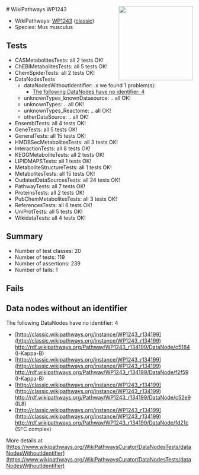 <img style="float: right; width: 200px" src="https://upload.wikimedia.org/wikipedia/commons/thumb/8/83/Wplogo_with_text_500.png/640px-Wplogo_with_text_500.png" />
# WikiPathways WP1243

* WikiPathways: [WP1243](https://wikipathways.org/pathways/WP1243) ([classic](https://classic.wikipathways.org/instance/WP1243))
* Species: Mus musculus
## Tests
* CASMetabolitesTests: all 2 tests OK!
* ChEBIMetabolitesTests: all 5 tests OK!
* ChemSpiderTests: all 2 tests OK!
* DataNodesTests
    * dataNodesWithoutIdentifier: .x we found 1 problem(s):
        * [The following DataNodes have no identifier: 4](#d2d32fa3)
    * unknownTypes_knownDatasource: .. all OK!
    * unknownTypes: .. all OK!
    * unknownTypes_Reactome: .. all OK!
    * otherDataSource: .. all OK!
* EnsemblTests: all 4 tests OK!
* GeneTests: all 5 tests OK!
* GeneralTests: all 15 tests OK!
* HMDBSecMetabolitesTests: all 3 tests OK!
* InteractionTests: all 8 tests OK!
* KEGGMetaboliteTests: all 2 tests OK!
* LIPIDMAPSTests: all 1 tests OK!
* MetaboliteStructureTests: all 1 tests OK!
* MetabolitesTests: all 15 tests OK!
* OudatedDataSourcesTests: all 24 tests OK!
* PathwayTests: all 7 tests OK!
* ProteinsTests: all 2 tests OK!
* PubChemMetabolitesTests: all 3 tests OK!
* ReferencesTests: all 6 tests OK!
* UniProtTests: all 5 tests OK!
* WikidataTests: all 4 tests OK!


## Summary

* Number of test classes: 20
* Number of tests: 119
* Number of assertions: 239
* Number of fails: 1

## Fails

<a name="d2d32fa3" />

## Data nodes without an identifier

The following DataNodes have no identifier: 4

* [http://classic.wikipathways.org/instance/WP1243_r134199](http://classic.wikipathways.org/instance/WP1243_r134199) http://rdf.wikipathways.org/Pathway/WP1243_r134199/DataNode/c5184 (I-Kappa-B)
* [http://classic.wikipathways.org/instance/WP1243_r134199](http://classic.wikipathways.org/instance/WP1243_r134199) http://rdf.wikipathways.org/Pathway/WP1243_r134199/DataNode/f2f59 (I-Kappa-B)
* [http://classic.wikipathways.org/instance/WP1243_r134199](http://classic.wikipathways.org/instance/WP1243_r134199) http://rdf.wikipathways.org/Pathway/WP1243_r134199/DataNode/c52e9 (IL8)
* [http://classic.wikipathways.org/instance/WP1243_r134199](http://classic.wikipathways.org/instance/WP1243_r134199) http://rdf.wikipathways.org/Pathway/WP1243_r134199/DataNode/fd21c (SFC complex)


More details at [https://www.wikipathways.org/WikiPathwaysCurator/DataNodesTests/dataNodesWithoutIdentifier](https://www.wikipathways.org/WikiPathwaysCurator/DataNodesTests/dataNodesWithoutIdentifier)

